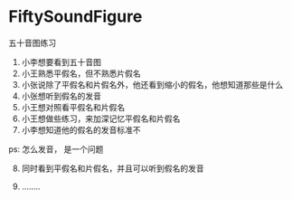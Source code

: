 # FiftySoundFigure
五十音图练习


1. 小李想要看到五十音图
2. 小王熟悉平假名，但不熟悉片假名
3. 小张说除了平假名和片假名外，他还看到缩小的假名，他想知道那些是什么
4. 小张想听到假名的发音
5. 小王想对照看平假名和片假名
6. 小王想做些练习，来加深记忆平假名和片假名
7. 小李想知道他的假名的发音标准不

ps: 怎么发音， 是一个问题

8. 同时看到平假名和片假名，并且可以听到假名的发音

9. ........